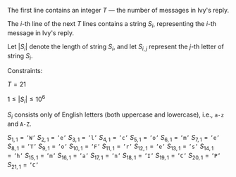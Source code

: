 The first line contains an integer $T$ — the number of messages in Ivy's reply.

The $i$-th line of the next $T$ lines contains a string $S_i$, representing the $i$-th message in Ivy's reply.

Let $|S_i|$ denote the length of string $S_i$, and let $S_{i,j}$ represent the $j$-th letter of string $S_i$.

Constraints:

$T = 21$

$1 \leq |S_i| \leq 10^6$

$S_i$ consists only of English letters (both uppercase and lowercase), i.e., `a-z` and `A-Z`.

$S_{1,1} = \texttt{'W'}$
$S_{2,1} = \texttt{'e'}$
$S_{3,1} = \texttt{'l'}$
$S_{4,1} = \texttt{'c'}$
$S_{5,1} = \texttt{'o'}$
$S_{6,1} = \texttt{'m'}$
$S_{7,1} = \texttt{'e'}$
$S_{8,1} = \texttt{'T'}$
$S_{9,1} = \texttt{'o'}$
$S_{10,1} = \texttt{'F'}$
$S_{11,1} = \texttt{'r'}$
$S_{12,1} = \texttt{'e'}$
$S_{13,1} = \texttt{'s'}$
$S_{14,1} = \texttt{'h'}$
$S_{15,1} = \texttt{'m'}$
$S_{16,1} = \texttt{'a'}$
$S_{17,1} = \texttt{'n'}$
$S_{18,1} = \texttt{'I'}$
$S_{19,1} = \texttt{'C'}$
$S_{20,1} = \texttt{'P'}$
$S_{21,1} = \texttt{'C'}$
